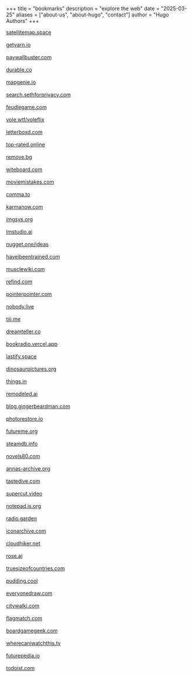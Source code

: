 +++
title = "bookmarks"
description = "explore the web"
date = "2025-03-25"
aliases = ["about-us", "about-hugo", "contact"]
author = "Hugo Authors"
+++

<a target="_blank" href="https://satellitemap.space/">satellitemap.space</a><br/><br/><a target="_blank" href="https://getyarn.io/">getyarn.io</a><br/><br/><a target="_blank" href="https://paywallbuster.com/">paywallbuster.com</a><br/><br/><a target="_blank" href="https://durable.co/">durable.co</a><br/><br/><a target="_blank" href="https://mapgenie.io/">mapgenie.io</a><br/><br/><a target="_blank" href="https://search.sethforprivacy.com/">search.sethforprivacy.com</a><br/><br/><a target="_blank" href="https://feudlegame.com/">feudlegame.com</a><br/><br/><a target="_blank" href="https://vole.wtf/voleflix/">vole.wtf/voleflix</a><br/><br/><a target="_blank" href="https://letterboxd.com/">letterboxd.com</a><br/><br/><a target="_blank" href="https://top-rated.online/">top-rated.online</a><br/><br/><a target="_blank" href="https://remove.bg/">remove.bg</a><br/><br/><a target="_blank" href="https://witeboard.com/">witeboard.com</a><br/><br/><a target="_blank" href="https://moviemistakes.com/">moviemistakes.com</a><br/><br/><a target="_blank" href="https://comma.to/">comma.to</a><br/><br/><a target="_blank" href="https://karmanow.com/">karmanow.com</a><br/><br/><a target="_blank" href="https://imgsys.org/">imgsys.org</a><br/><br/><a target="_blank" href="https://lmstudio.ai/">lmstudio.ai</a><br/><br/><a target="_blank" href="https://nugget.one/ideas">nugget.one/ideas</a><br/><br/><a target="_blank" href="https://haveibeentrained.com/">haveibeentrained.com</a><br/><br/><a target="_blank" href="https://musclewiki.com/">musclewiki.com</a><br/><br/><a target="_blank" href="https://refind.com/">refind.com</a><br/><br/><a target="_blank" href="https://pointerpointer.com/">pointerpointer.com</a><br/><br/><a target="_blank" href="https://nobody.live/">nobody.live</a><br/><br/><a target="_blank" href="https://tiii.me/">tiii.me</a><br/><br/><a target="_blank" href="https://dreamteller.co/">dreamteller.co</a><br/><br/><a target="_blank" href="https://bookradio.vercel.app/">bookradio.vercel.app</a><br/><br/><a target="_blank" href="https://lastify.space/">lastify.space</a><br/><br/><a target="_blank" href="https://dinosaurpictures.org/">dinosaurpictures.org</a><br/><br/><a target="_blank" href="https://things.in/">things.in</a><br/><br/><a target="_blank" href="https://remodeled.ai/">remodeled.ai</a><br/><br/><a target="_blank" href="https://blog.gingerbeardman.com/">blog.gingerbeardman.com</a><br/><br/><a target="_blank" href="https://photorestore.io/">photorestore.io</a><br/><br/><a target="_blank" href="https://futureme.org/">futureme.org</a><br/><br/><a target="_blank" href="https://steamdb.info/">steamdb.info</a><br/><br/><a target="_blank" href="https://novels80.com/">novels80.com</a><br/><br/><a target="_blank" href="https://annas-archive.org/">annas-archive.org</a><br/><br/><a target="_blank" href="https://tastedive.com/">tastedive.com</a><br/><br/><a target="_blank" href="https://supercut.video/">supercut.video</a><br/><br/><a target="_blank" href="https://notepad.js.org/">notepad.js.org</a><br/><br/><a target="_blank" href="https://radio.garden/">radio.garden</a><br/><br/><a target="_blank" href="https://iconarchive.com/">iconarchive.com</a><br/><br/><a target="_blank" href="https://cloudhiker.net/">cloudhiker.net</a><br/><br/><a target="_blank" href="https://rose.ai/">rose.ai</a><br/><br/><a target="_blank" href="https://truesizeofcountries.com/">truesizeofcountries.com</a><br/><br/><a target="_blank" href="https://pudding.cool/">pudding.cool</a><br/><br/><a target="_blank" href="https://everyonedraw.com/">everyonedraw.com</a><br/><br/><a target="_blank" href="https://citywalki.com/">citywalki.com</a><br/><br/><a target="_blank" href="https://flagmatch.com/">flagmatch.com</a><br/><br/><a target="_blank" href="https://boardgamegeek.com/">boardgamegeek.com</a><br/><br/>
<a target="_blank" href="https://wherecaniwatchthis.tv/">wherecaniwatchthis.tv</a><br/><br/>
<a target="_blank" href="https://futurepedia.io/">futurepedia.io</a><br/><br/>
<a target="_blank" href="https://todoist.com/">todoist.com</a>

<meta name="theme-color" content="#000000"/>
